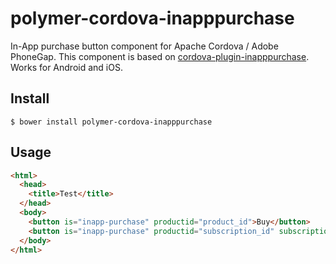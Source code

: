 # polymer-cordova-inapppurchase

In-App purchase button component for Apache Cordova / Adobe PhoneGap.
This component is based on [cordova-plugin-inapppurchase](https://github.com/AlexDisler/cordova-plugin-inapppurchase).
Works for Android and iOS.

## Install

```shell
$ bower install polymer-cordova-inapppurchase
```

## Usage

```html
<html>
  <head>
    <title>Test</title>
  </head>
  <body>
    <button is="inapp-purchase" productid="product_id">Buy</button>
    <button is="inapp-purchase" productid="subscription_id" subscription="true">Subscribe</button>
  </body>
</html>
```
